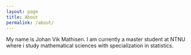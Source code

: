 ```yaml
---
layout: page
title: About
permalink: /about/
---
```


My name is Johan Vik Mathisen. I am currently a master student at NTNU where i study mathematical sciences with specialization in statistics.

